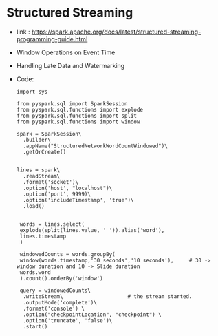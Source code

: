 # Structured Streaming

- link : https://spark.apache.org/docs/latest/structured-streaming-programming-guide.html

- Window Operations on Event Time

- Handling Late Data and Watermarking

- Code:

      import sys

      from pyspark.sql import SparkSession
      from pyspark.sql.functions import explode
      from pyspark.sql.functions import split
      from pyspark.sql.functions import window

      spark = SparkSession\
        .builder\
        .appName("StructuredNetworkWordCountWindowed")\
        .getOrCreate()
        
        
      lines = spark\
        .readStream\
        .format('socket')\
        .option('host', "localhost")\
        .option('port', 9999)\
        .option('includeTimestamp', 'true')\
        .load()
        
        
       words = lines.select(
       explode(split(lines.value, ' ')).alias('word'),
       lines.timestamp
       )
       
       windowedCounts = words.groupBy(
       window(words.timestamp,'30 seconds','10 seconds'),     # 30 -> window duration and 10 -> Slide duration
       words.word
       ).count().orderBy('window')
       
       query = windowedCounts\
        .writeStream\                     # the stream started.
        .outputMode('complete')\
        .format('console') \
        .option("checkpointLocation", "checkpoint") \
        .option('truncate', 'false')\
        .start()
